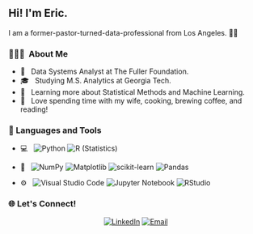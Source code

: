 <h2> Hi! I'm Eric.</h2>

I am a former-pastor-turned-data-professional from Los Angeles. 👋🏻

<h3> 👨🏻‍💻 &nbsp;About Me </h3>

- 🤔 &nbsp; Data Systems Analyst at The Fuller Foundation.
- 🎓 &nbsp; Studying M.S. Analytics at Georgia Tech.
- 🌱 &nbsp; Learning more about Statistical Methods and Machine Learning.
- 🍙 &nbsp; Love spending time with my wife, cooking, brewing coffee, and reading! 

<h3> 🧰 Languages and Tools </h3>

- 💻 &nbsp;
  ![Python](https://img.shields.io/badge/python-3670A0?style=flat-square&logo=python&logoColor=ffdd54)
  ![R (Statistics)](https://img.shields.io/badge/r-%23276DC3.svg?style=flat-square&logo=r&logoColor=white)
-  🔧 &nbsp;
  ![NumPy](https://img.shields.io/badge/numpy-%23013243.svg?style=flat-square&logo=numpy&logoColor=white)
  ![Matplotlib](https://img.shields.io/badge/Matplotlib-%23ffffff.svg?style=flat-square&logo=Matplotlib&logoColor=black)
  ![scikit-learn](https://img.shields.io/badge/scikit--learn-%23F7931E.svg?style=flat-square&logo=scikit-learn&logoColor=white)
  ![Pandas](https://img.shields.io/badge/pandas-%23150458.svg?style=flat-square&logo=pandas&logoColor=white)

- ⚙️ &nbsp;
  ![Visual Studio Code](https://img.shields.io/badge/Visual%20Studio%20Code-0078d7.svg?style=flat-square&logo=visual-studio-code&logoColor=white)
  ![Jupyter Notebook](https://img.shields.io/badge/jupyter-%23FA0F00.svg?style=flat-square&logo=jupyter&logoColor=white)
  ![RStudio](https://img.shields.io/badge/RStudio-4285F4?style=flat-square&logo=rstudio&logoColor=white)

<h3> 🌐 Let's Connect! </h3>
<p align="center">
<a href="https://www.linkedin.com/in/eric-m-cai/"><img alt="LinkedIn" src="https://img.shields.io/badge/LinkedIn-Eric%20Cai-blue?style=flat-square&logo=linkedin"></a>
<a href="mailto:caimeric@gmail.com"><img alt="Email" src="https://img.shields.io/badge/Email-caimeric@gmail.com-blue?style=flat-square&logo=gmail"></a>
</p>

<!--
**ericmcai/ericmcai** is a ✨ _special_ ✨ repository because its `README.md` (this file) appears on your GitHub profile.


Here are some ideas to get you started:

- 🔭 I’m currently working on ...
- 🌱 I’m currently learning ...
- 👯 I’m looking to collaborate on ...
- 🤔 I’m looking for help with ...
- 💬 Ask me about ...
- 📫 How to reach me: ...
- 😄 Pronouns: ...
- ⚡ Fun fact: ...
-->
